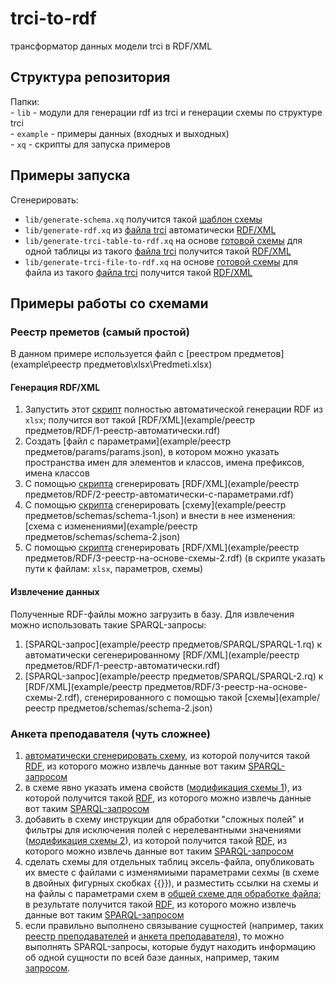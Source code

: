 # trci-to-rdf

трансформатор данных модели trci в RDF/XML

## Структура репозитория

Папки:  
    - `lib` - модули для генерации rdf из trci и генерации схемы по структуре trci  
    - `example` - примеры данных (входных и выходных)  
    - `xq` - скрипты для запуска примеров  

## Примеры запуска

Сгенерировать:

- `lib/generate-schema.xq` получится такой [шаблон схемы](example/schemas/schema-example.json)
- `lib/generate-rdf.xq` из [файла trci](example/TRCI/TRCI-example.xml) автоматически [RDF/XML](example/RDF/RDF-example.xml)
- `lib/generate-trci-table-to-rdf.xq` на основе [готовой схемы](example/schemas/schema-example-2.json) для одной таблицы из такого [файла trci](example/TRCI/TRCI-example.xml) получится такой [RDF/XML](example/RDF/RDF-example-2.xml)
- `lib/generate-trci-file-to-rdf.xq` на основе [готовой схемы](example/schemas/schema-file-example.json) для  файла из такого [файла trci](example/TRCI/TRCI-example.xml) получится такой [RDF/XML](example/RDF/RDF-example-3-file.xml)

## Примеры работы со схемами

### Реестр преметов (самый простой)

В данном примере используется файл с [реестром предметов](example\реестр предметов\xlsx\Predmeti.xlsx)

#### Генерация RDF/XML

1. Запустить этот [скрипт](xq/generate-rdf-from-xlsx.xq) полностью автоматической генерации RDF из `xlsx`; получится вот такой [RDF/XML](example/реестр предметов/RDF/1-реестр-автоматически.rdf)
1. Создать [файл с параметрами](example/реестр предметов/params/params.json), в котором можно указать пространства имен для элементов и классов, имена префиксов, имена классов
1. С помощью [скрипта](xq/generate-rdf-from-xlsx-with-params.xq) cгенерировать [RDF/XML](example/реестр предметов/RDF/2-реестр-автоматически-с-параметрами.rdf)
1. С помощью [скрипта](xq/ggenerate-schema.xq) cгенерировать [схему](example/реестр предметов/schemas/schema-1.json) и внести в нее изменения: [схема с изменениями](example/реестр предметов/schemas/schema-2.json)
1. С помощью [скрипта](xq/generate-table-to-rdf.xq) cгенерировать [RDF/XML](example/реестр предметов/RDF/3-реестр-на-основе-схемы-2.rdf) (в скрипте указать пути к файлам:  `xlsx`, параметров, схемы)

#### Извлечение данных

Полученные RDF-файлы можно загрузить в базу. Для извлечения можно использовать такие SPARQL-запросы:

1. [SPARQL-запрос](example/реестр предметов/SPARQL/SPARQL-1.rq) к автоматически сегенерированному [RDF/XML](example/реестр предметов/RDF/1-реестр-автоматически.rdf)
1. [SPARQL-запрос](example/реестр предметов/SPARQL/SPARQL-2.rq) к [RDF/XML](example/реестр предметов/RDF/3-реестр-на-основе-схемы-2.rdf), сгенерированного с помощью такой [схемы](example/реестр предметов/schemas/schema-2.json)

### Анкета преподавателя (чуть сложнее)

1. [автоматически сгенерировать схему](xq/generate-schema.xq), из которой получится такой [RDF](example/RDF/RDF-example.xml), из которого можно извлечь данные вот таким [SPARQL-запросом](example/SPARQL/SPARQL-example.rq)
1. в схеме явно указать имена свойств ([модификация схемы 1](example/schemas/schema-example-1.json)), из которой получится такой [RDF](example/RDF/RDF-example-1.xml), из которого можно извлечь данные вот таким [SPARQL-запросом](example/SPARQL/SPARQL-example1.rq)
1. добавить в схему инструкции для обработки "сложных полей" и фильтры для исключения полей с нерелевантными значениями ([модификация схемы 2](example/schemas/schema-example-2.json)), из которой получится такой [RDF](example/RDF/RDF-example-2.xml), из которого можно извлечь данные вот таким [SPARQL-запросом](example/SPARQL/SPARQL-example-2.rq)
1. сделать схемы для отдельных таблиц эксель-файла, опубликовать их вместе с файлами с изменямиыми параметрами сехмы (в схеме в двойных фигурных скобках {{}}), и разместить ссылки на схемы и на файлы с параметрами схем в [общей схеме для обработке файла](example/schemas/schema-file-example.json); в результате получится такой [RDF](example/RDF/RDF-example-3-file.xml), из которого можно извлечь данные вот таким [SPARQL-запросом](example/SPARQL/SPARQL-example-3.rq)
1. если правильно выполнено связывание сущностей (например, таких [реестр преподавателей](example/schemas/schema-список-ппс.json) и [анкета преподавателя](example/schemas/schema-example-2.json)), то можно выполнять SPARQL-запросы, которые будут находить информацию об одной сущности по всей базе данных, например, таким [запросом](example/SPARQL/SPARQL-example-4.rq).

